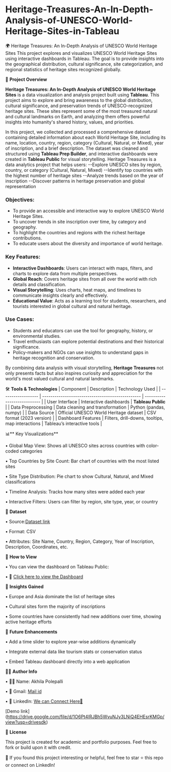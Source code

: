 # Heritage-Treasures-An-In-Depth-Analysis-of-UNESCO-World-Heritage-Sites-in-Tableau
🌍 Heritage Treasures: An In-Depth Analysis of UNESCO World Heritage Sites
This project explores and visualizes UNESCO World Heritage Sites using interactive dashboards in Tableau. The goal is to provide insights into the geographical distribution, cultural significance, site categorization, and regional statistics of heritage sites recognized globally.


📌 **Project Overview**

**Heritage Treasures: An In-Depth Analysis of UNESCO World Heritage Sites** is a data visualization and analysis project built using **Tableau**. This project aims to explore and bring awareness to the global distribution, cultural significance, and preservation trends of UNESCO-recognized heritage sites. These sites represent some of the most treasured natural and cultural landmarks on Earth, and analyzing them offers powerful insights into humanity's shared history, values, and priorities.

In this project, we collected and processed a comprehensive dataset containing detailed information about each World Heritage Site, including its name, location, country, region, category (Cultural, Natural, or Mixed), year of inscription, and a brief description. The dataset was cleaned and structured using **Tableau Prep Builder**, and interactive dashboards were created in **Tableau Public** for visual storytelling.
Heritage Treasures is a data analytics project that helps users:
--Explore UNESCO sites by region, country, or category (Cultural, Natural, Mixed)
--Identify top countries with the highest number of heritage sites
--Analyze trends based on the year of inscription
--Discover patterns in heritage preservation and global representation

### Objectives:

* To provide an accessible and interactive way to explore UNESCO World Heritage Sites.
* To uncover trends in site inscription over time, by category and geography.
* To highlight the countries and regions with the richest heritage contributions.
* To educate users about the diversity and importance of world heritage.

### Key Features:

* **Interactive Dashboards**: Users can interact with maps, filters, and charts to explore data from multiple perspectives.
* **Global Reach**: Covers heritage sites from all over the world with rich details and classification.
* **Visual Storytelling**: Uses charts, heat maps, and timelines to communicate insights clearly and effectively.
* **Educational Value**: Acts as a learning tool for students, researchers, and tourists interested in global cultural and natural heritage.

### Use Cases:

* Students and educators can use the tool for geography, history, or environmental studies.
* Travel enthusiasts can explore potential destinations and their historical significance.
* Policy-makers and NGOs can use insights to understand gaps in heritage recognition and conservation.

By combining data analysis with visual storytelling, **Heritage Treasures** not only presents facts but also inspires curiosity and appreciation for the world's most valued cultural and natural landmarks.


🛠️ **Tools & Technologies**
| Component          | Description                                      | Technology Used             |
| ------------------ | ------------------------------------------------ | --------------------------- |
| User Interface     | Interactive dashboards                           | **Tableau Public**          |
| Data Preprocessing | Data cleaning and transformation                 | Python (pandas, numpy)      |
| Data Source        | Official UNESCO World Heritage dataset           | CSV format (2023 version)   |
| Dashboard Features | Filters, drill-downs, tooltips, map interactions | Tableau’s interactive tools |


📊** Key Visualizations**

•	Global Map View: Shows all UNESCO sites across countries with color-coded categories

•	Top Countries by Site Count: Bar chart of countries with the most listed sites

•	Site Type Distribution: Pie chart to show Cultural, Natural, and Mixed classifications

•	Timeline Analysis: Tracks how many sites were added each year

•	Interactive Filters: Users can filter by region, site type, year, or country


📁 **Dataset**

•	Source:[Dataset link](https://www.kaggle.com/datasets/ujwalkandi/unesco-world-heritage-sites/data?select=whc-sites-2019.csv)

•	Format: CSV

•	Attributes: Site Name, Country, Region, Category, Year of Inscription, Description, Coordinates, etc.


🚀 **How to View**

•	You can view the dashboard on Tableau Public:

•	🔗 [Click here to view the Dashboard](https://public.tableau.com/app/profile/akhila.polepalli/vizzes)


🧠 **Insights Gained**

•	Europe and Asia dominate the list of heritage sites

•	Cultural sites form the majority of inscriptions

•	Some countries have consistently had new additions over time, showing active heritage efforts


📌 **Future Enhancements**

•	Add a time slider to explore year-wise additions dynamically

•	Integrate external data like tourism stats or conservation status

•	Embed Tableau dashboard directly into a web application


👨‍💻 **Author Info**

•	🧑‍💻 Name: Akhila Polepalli

•	📧 Gmail: [Mail id](akhilapolepally19@gmail.com)

•	🔗 LinkedIn: [We can Connect Here🤝](https://www.linkedin.com/in/akhilapolepally11/)

[Demo link] (https://drive.google.com/file/d/1O6Pt4lRJBh5WvuNJy3LNiQ4EHEsrKMGp/view?usp=drivesdk)
 


📜 **License**

This project is created for academic and portfolio purposes. Feel free to fork or build upon it with credit.


📢 If you found this project interesting or helpful, feel free to star ⭐ this repo or connect on LinkedIn!
